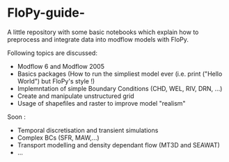 # FloPy-guide-
A little repository with some basic notebooks which explain how to preprocess and integrate data into modflow models with FloPy.

Following topics are discussed:
- Modflow 6 and Modflow 2005
- Basics packages (How to run the simpliest model ever (i.e. print ("Hello World") but FloPy's style !)
- Implemntation of simple Boundary Conditions (CHD, WEL, RIV, DRN, ...)
- Create and manipulate unstructured grid
- Usage of shapefiles and raster to improve model "realism"


Soon : 
- Temporal discretisation and transient simulations
- Complex BCs (SFR, MAW,...)
- Transport modelling and density dependant flow (MT3D and SEAWAT)
- ...

